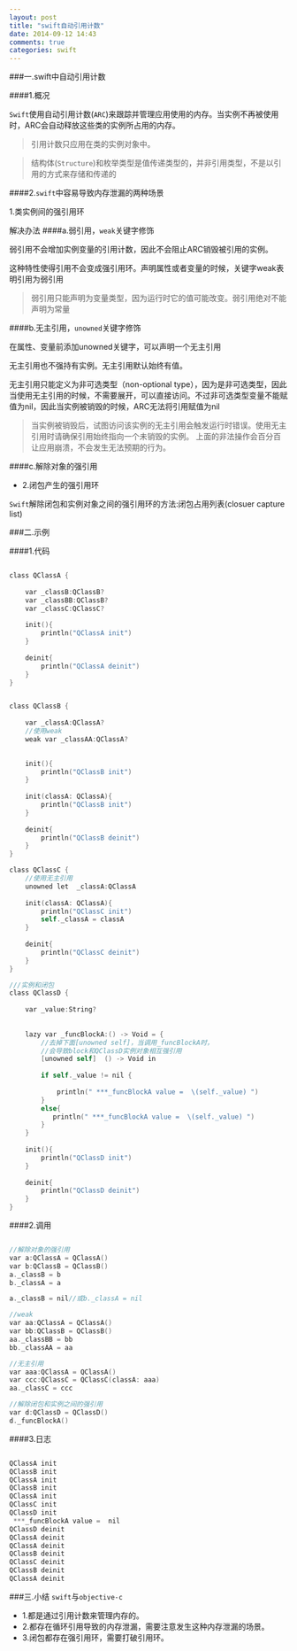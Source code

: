 ```yaml
---
layout: post
title: "swift自动引用计数"
date: 2014-09-12 14:43
comments: true
categories: swift
---
```


###一.swift中自动引用计数

####1.概况   

`Swift`使用自动引用计数(`ARC`)来跟踪并管理应用使用的内存。当实例不再被使用时，ARC会自动释放这些类的实例所占用的内存。

> 引用计数只应用在类的实例对象中。

> 结构体(`Structure`)和枚举类型是值传递类型的，并非引用类型，不是以引用的方式来存储和传递的


####2.`swift`中容易导致内存泄漏的两种场景

1.类实例间的强引用环

 解决办法
####a.弱引用，`weak`关键字修饰

   弱引用不会增加实例变量的引用计数，因此不会阻止ARC销毁被引用的实例。
   
   这种特性使得引用不会变成强引用环。声明属性或者变量的时候，关键字weak表明引用为弱引用

>弱引用只能声明为变量类型，因为运行时它的值可能改变。弱引用绝对不能声明为常量

####b.无主引用，`unowned`关键字修饰

  在属性、变量前添加unowned关键字，可以声明一个无主引用

  无主引用也不强持有实例。无主引用默认始终有值。
  
  无主引用只能定义为非可选类型（non-optional type），因为是非可选类型，因此当使用无主引用的时候，不需要展开，可以直接访问。不过非可选类型变量不能赋值为nil，因此当实例被销毁的时候，ARC无法将引用赋值为nil

> 当实例被销毁后，试图访问该实例的无主引用会触发运行时错误。使用无主引用时请确保引用始终指向一个未销毁的实例。 上面的非法操作会百分百让应用崩溃，不会发生无法预期的行为。 

####c.解除对象的强引用 

* 2.闭包产生的强引用环

`Swift`解除闭包和实例对象之间的强引用环的方法:闭包占用列表(closuer capture list)




###二.示例

####1.代码

```objective-c

class QClassA {
    
    var _classB:QClassB?
    var _classBB:QClassB?
    var _classC:QClassC?
    
    init(){
        println("QClassA init")
    }
    
    deinit{
        println("QClassA deinit")
    }
}


class QClassB {
    
    var _classA:QClassA?
    //使用weak
    weak var _classAA:QClassA?

    
    init(){
        println("QClassB init")
    }
    
    init(classA: QClassA){
        println("QClassB init")
    }
    
    deinit{
        println("QClassB deinit")
    }
}

class QClassC {
    //使用无主引用
    unowned let  _classA:QClassA
    
    init(classA: QClassA){
        println("QClassC init")
        self._classA = classA
    }
    
    deinit{
        println("QClassC deinit")
    }
}

///实例和闭包
class QClassD {
    
    var _value:String?
    
    
    lazy var _funcBlockA:() -> Void = {
        //去掉下面[unowned self]，当调用_funcBlockA时，
        //会导致block和QClassD实例对象相互强引用
        [unowned self]  () -> Void in
        
        if self._value != nil {
            
            println(" ***_funcBlockA value =  \(self._value) ")
        }
        else{
           println(" ***_funcBlockA value =  \(self._value) ")
        }
    }
    
    init(){
        println("QClassD init")
    }
    
    deinit{
        println("QClassD deinit")
    }
}
```

####2.调用
```objective-c

//解除对象的强引用 
var a:QClassA = QClassA()
var b:QClassB = QClassB()
a._classB = b
b._classA = a

a._classB = nil//或b._classA = nil

//weak
var aa:QClassA = QClassA()
var bb:QClassB = QClassB()
aa._classBB = bb
bb._classAA = aa

//无主引用
var aaa:QClassA = QClassA()
var ccc:QClassC = QClassC(classA: aaa)
aa._classC = ccc

//解除闭包和实例之间的强引用
var d:QClassD = QClassD()
d._funcBlockA()

```

####3.日志

```objective-c

QClassA init
QClassB init
QClassA init
QClassB init
QClassA init
QClassC init
QClassD init
 ***_funcBlockA value =  nil 
QClassD deinit
QClassA deinit
QClassA deinit
QClassB deinit
QClassC deinit
QClassB deinit
QClassA deinit

```


###三.小结
`swift`与`objective-c`

* 1.都是通过引用计数来管理内存的。
* 2.都存在循环引用导致的内存泄漏，需要注意发生这种内存泄漏的场景。
* 3.闭包都存在强引用环，需要打破引用环。
